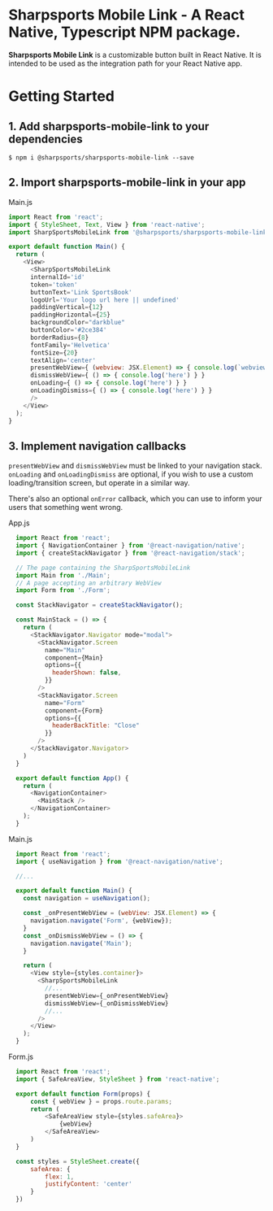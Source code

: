 # Sharpsports Mobile Link - A React Native, Typescript NPM package.

**Sharpsports Mobile Link** is a customizable button built in React Native. It is intended to be used as the integration path for your React Native app.

# Getting Started

## 1. Add sharpsports-mobile-link to your dependencies

```
$ npm i @sharpsports/sharpsports-mobile-link --save
```

## 2. Import sharpsports-mobile-link in your app

Main.js
```js
import React from 'react';
import { StyleSheet, Text, View } from 'react-native';
import SharpSportsMobileLink from '@sharpsports/sharpsports-mobile-link';

export default function Main() {
  return (
    <View>
      <SharpSportsMobileLink
      internalId='id'
      token='token'
      buttonText='Link SportsBook'
      logoUrl='Your logo url here || undefined'
      paddingVertical={12}
      paddingHorizontal={25}
      backgroundColor="darkblue"
      buttonColor='#2ce384'
      borderRadius={8}
      fontFamily='Helvetica'
      fontSize={20}
      textAlign='center'
      presentWebView={ (webview: JSX.Element) => { console.log(`webview: ${webview}`) } }
      dismissWebView={ () => { console.log('here') } }
      onLoading={ () => { console.log('here') } }
      onLoadingDismiss={ () => { console.log('here') } }
      />
    </View>
  );
}
```

## 3. Implement navigation callbacks

`presentWebView` and `dismissWebView` must be linked to your navigation
stack. `onLoading` and `onLoadingDismiss` are optional, if you wish to use
a custom loading/transition screen, but operate in a similar way.

There's also an optional `onError` callback, which you can use to
inform your users that something went wrong.

App.js
```js
  import React from 'react';
  import { NavigationContainer } from '@react-navigation/native';
  import { createStackNavigator } from '@react-navigation/stack';

  // The page containing the SharpSportsMobileLink
  import Main from './Main';
  // A page accepting an arbitrary WebView
  import Form from './Form';

  const StackNavigator = createStackNavigator();

  const MainStack = () => {
    return (
      <StackNavigator.Navigator mode="modal">
        <StackNavigator.Screen
          name="Main"
          component={Main}
          options={{
            headerShown: false,
          }}
        />
        <StackNavigator.Screen
          name="Form"
          component={Form}
          options={{
            headerBackTitle: "Close"
          }}
        />
      </StackNavigator.Navigator>
    )
  }

  export default function App() {
    return (
      <NavigationContainer>
        <MainStack />
      </NavigationContainer>
    );
  }
```

Main.js
```js
  import React from 'react';
  import { useNavigation } from '@react-navigation/native';

  //...

  export default function Main() {
    const navigation = useNavigation();

    const _onPresentWebView = (webView: JSX.Element) => {
      navigation.navigate('Form', {webView});
    }
    const _onDismissWebView = () => {
      navigation.navigate('Main');
    }

    return (
      <View style={styles.container}>
        <SharpSportsMobileLink
          //...
          presentWebView={_onPresentWebView}
          dismissWebView={_onDismissWebView}
          //...
        />
      </View>
    );
  }
```

Form.js
```js
  import React from 'react';
  import { SafeAreaView, StyleSheet } from 'react-native';

  export default function Form(props) {
      const { webView } = props.route.params;
      return (
          <SafeAreaView style={styles.safeArea}>
              {webView}
          </SafeAreaView>
      )
  }

  const styles = StyleSheet.create({
      safeArea: {
          flex: 1,
          justifyContent: 'center'
      }
  })
```
